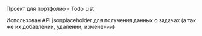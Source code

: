 Проект для портфолио - Todo List

Использован API jsonplaceholder для получения данных о задачах (а так же их добавлении, удалении, изменении)
